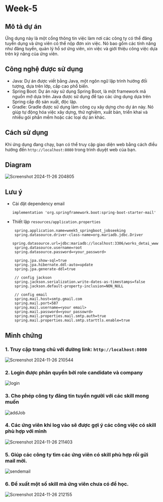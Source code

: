 # Week-5

## Mô tả dự án
Ứng dụng này là một cổng thông tin việc làm nơi các công ty có thể đăng tuyển dụng và ứng viên có thể nộp đơn xin việc. Nó bao gồm các tính năng như đăng tuyển, quản lý hồ sơ ứng viên, xin việc và giới thiệu công việc dựa trên kỹ năng của ứng viên.

## Công nghệ được sử dụng
- Java: Dự án được viết bằng Java, một ngôn ngữ lập trình hướng đối tượng, dựa trên lớp, cấp cao phổ biến.
- Spring Boot: Dự án này sử dụng Spring Boot, là một framework mã nguồn mở dựa trên Java được sử dụng để tạo các ứng dụng dựa trên Spring cấp độ sản xuất, độc lập.
- Gradle: Gradle được sử dụng làm công cụ xây dựng cho dự án này. Nó giúp tự động hóa việc xây dựng, thử nghiệm, xuất bản, triển khai và nhiều gói phần mềm hoặc các loại dự án khác.

## Cách sử dụng
Khi ứng dụng đang chạy, bạn có thể truy cập giao diện web bằng cách điều hướng đến `http://localhost:8080` trong trình duyệt web của bạn.  

## Diagram

![Screenshot 2024-11-26 204805](https://github.com/user-attachments/assets/75081f19-dfce-44d4-ba6f-8407ca29415d)

## Lưu ý
- Cài đặt dependency email
  ```
  implementation 'org.springframework.boot:spring-boot-starter-mail'
  ```
  
- Thiết lập `resources/application.properties`

   ```
    spring.application.name=week5_springboot_jobseeking
    spring.datasource.driver-class-name=org.mariadb.jdbc.Driver
    spring.datasource.url=jdbc:mariadb://localhost:3306/works_detai_www
    spring.datasource.username=root
    spring.datasource.password=<your_password>
   
    spring.jpa.show-sql=true
    spring.jpa.hibernate.ddl-auto=update
    spring.jpa.generate-ddl=true

    // config jackson
    spring.jackson.serialization.write-dates-as-timestamps=false
    spring.jackson.default-property-inclusion=NON_NULL

    // config email
    spring.mail.host=smtp.gmail.com
    spring.mail.port=587
    spring.mail.username=<your email>
    spring.mail.password=<your passowrd>
    spring.mail.properties.mail.smtp.auth=true
    spring.mail.properties.mail.smtp.starttls.enable=true   
   ```

## Minh chứng 
### 1. Truy cập trang chủ với đường link: `http://localhost:8080`
   
 ![Screenshot 2024-11-26 210544](https://github.com/user-attachments/assets/5fd020e3-5589-4eb4-829a-6b3f7ce1315a)
  
### 2. Login được phân quyền bởi role candidate và company
    
![login](https://github.com/user-attachments/assets/6048f562-bc09-4adb-a270-d914e3eec0b8)

### 3. Cho phép công ty đăng tin tuyển người với các skill mong muốn

![addJob](https://github.com/user-attachments/assets/7a0cf199-28b4-4f84-8b7e-1dc3f06b9ac2)

### 4. Các ứng viên khi log vào sẽ được gợi ý các công việc có skill phù hợp với mình

![Screenshot 2024-11-26 211403](https://github.com/user-attachments/assets/61adb323-d79d-44cb-9d1a-8f031d4363df)

### 5. Giúp các công ty tìm các ứng viên có skill phù hợp rồi gửi mail mời.

![sendemail](https://github.com/user-attachments/assets/dc7680a8-b0bf-4dc1-87fd-5004ded6f2ed)

### 6. Đề xuất một số skill mà ứng viên chưa có để học. 

![Screenshot 2024-11-26 212155](https://github.com/user-attachments/assets/c39d3d2c-f23b-477b-87b2-4563567ba83f)




